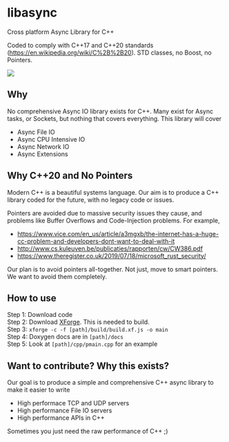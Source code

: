 # libasync
Cross platform Async Library for C++

Coded to comply with C++17 and C++20 standards (https://en.wikipedia.org/wiki/C%2B%2B20). STD classes, no Boost, no Pointers.

![](https://tekmonks.com/images/libasync.jpeg)

## Why
No comprehensive Async IO library exists for C++. Many exist for Async tasks, or Sockets, but nothing that covers everything. This library will cover

* Async File IO
* Async CPU Intensive IO
* Async Network IO
* Async Extensions

## Why C++20 and No Pointers
Modern C++ is a beautiful systems language. Our aim is to produce a C++ library coded for the future, with no legacy code or issues. 

Pointers are avoided due to massive security issues they cause, and problems like Buffer Overflows and Code-Injection problems. For example,
* https://www.vice.com/en_us/article/a3mgxb/the-internet-has-a-huge-cc-problem-and-developers-dont-want-to-deal-with-it
* http://www.cs.kuleuven.be/publicaties/rapporten/cw/CW386.pdf
* https://www.theregister.co.uk/2019/07/18/microsoft_rust_security/

Our plan is to avoid pointers all-together. Not just, move to smart pointers. We want to avoid them completely.

## How to use
Step 1: Download code  
Step 2: Download [XForge](https://github.com/TekMonksGitHub/xforge). This is needed to build.  
Step 3: `xforge -c -f [path]/build/build.xf.js -o main`  
Step 4: Doxygen docs are in `[path]/docs`  
Step 5: Look at `[path]/cpp/pmain.cpp` for an example  
    
## Want to contribute? Why this exists?
Our goal is to produce a simple and comprehensive C++ async library to make it easier to write

* High performace TCP and UDP servers
* High performance File IO servers
* High performance APIs in C++ 

Sometimes you just need the raw performance of C++ ;)
